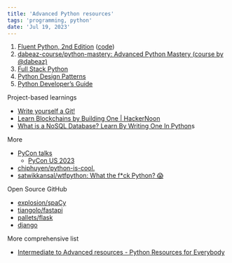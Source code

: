 ```yaml
---
title: 'Advanced Python resources'
tags: 'programming, python'
date: 'Jul 19, 2023'
---
```


1. [Fluent Python, 2nd Edition](https://www.oreilly.com/library/view/fluent-python-2nd/9781492056348/) ([code](https://github.com/fluentpython/example-code-2es))
2. [dabeaz-course/python-mastery: Advanced Python Mastery (course by @dabeaz)](https://github.com/dabeaz-course/python-mastery)
3. [Full Stack Python](https://www.fullstackpython.com/)
4. [Python Design Patterns](https://python-patterns.guide/)
5. [Python Developer’s Guide](https://devguide.python.org/#)

Project-based learnings

- [Write yourself a Git!](https://wyag.thb.lt/)
- [Learn Blockchains by Building One | HackerNoon](https://hackernoon.com/learn-blockchains-by-building-one-117428612f46)
- [What is a NoSQL Database? Learn By Writing One In Python](https://jeffknupp.com/blog/2014/09/01/what-is-a-nosql-database-learn-by-writing-one-in-python/)s

More

- [PyCon talks](https://www.pythonmorsels.com/resources/)
  - [PyCon US 2023](https://www.youtube.com/playlist?list=PL2Uw4_HvXqvY2zhJ9AMUa_Z6dtMGF3gtb)
- [chiphuyen/python-is-cool.](https://github.com/chiphuyen/python-is-cool)
- [satwikkansal/wtfpython: What the f\*ck Python? 😱](https://github.com/satwikkansal/wtfpython)

Open Source GitHub

- [explosion/spaCy](https://github.com/explosion/spaCy)
- [tiangolo/fastapi](https://github.com/tiangolo/fastapi)
- [pallets/flask](https://github.com/pallets/flask)
- [django](https://github.com/django/django/tree/main/django)

More comprehensive list

- [Intermediate to Advanced resources - Python Resources for Everybody](https://learnbyexample.github.io/py_resources/intermediate.html)
